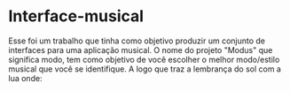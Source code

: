 # Interface-musical
Esse foi um trabalho que tinha como objetivo produzir um conjunto de interfaces para uma aplicação musical.
O nome do projeto "Modus" que significa modo, tem como objetivo de você escolher o melhor modo/estilo musical que você se identifique. A logo que traz a lembrança do sol com a lua onde:
